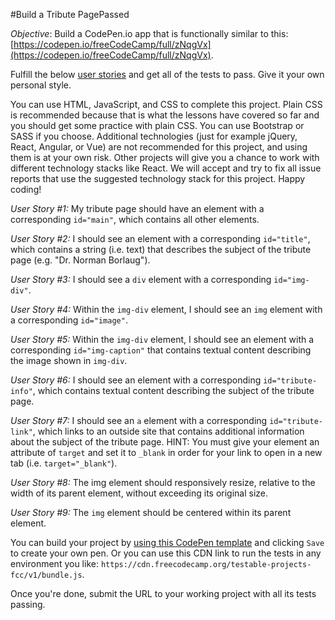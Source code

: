 #Build a Tribute PagePassed

*Objective*: Build a CodePen.io app that is functionally similar to this: [https://codepen.io/freeCodeCamp/full/zNqgVx](https://codepen.io/freeCodeCamp/full/zNqgVx).

Fulfill the below [user stories](https://en.wikipedia.org/wiki/User_story) and get all of the tests to pass. Give it your own personal style.

You can use HTML, JavaScript, and CSS to complete this project. Plain CSS is recommended because that is what the lessons have covered so far and you should get some practice with plain CSS. You can use Bootstrap or SASS if you choose. Additional technologies (just for example jQuery, React, Angular, or Vue) are not recommended for this project, and using them is at your own risk. Other projects will give you a chance to work with different technology stacks like React. We will accept and try to fix all issue reports that use the suggested technology stack for this project. Happy coding!

*User Story #1:* My tribute page should have an element with a corresponding `id="main"`, which contains all other elements.

*User Story #2:* I should see an element with a corresponding `id="title"`, which contains a string (i.e. text) that describes the subject of the tribute page (e.g. "Dr. Norman Borlaug").

*User Story #3:* I should see a `div` element with a corresponding `id="img-div"`.

*User Story #4:* Within the `img-div` element, I should see an `img` element with a corresponding `id="image"`.

*User Story #5:* Within the `img-div` element, I should see an element with a corresponding `id="img-caption"` that contains textual content describing the image shown in `img-div`.

*User Story #6:* I should see an element with a corresponding `id="tribute-info"`, which contains textual content describing the subject of the tribute page.

*User Story #7:* I should see an `a` element with a corresponding `id="tribute-link"`, which links to an outside site that contains additional information about the subject of the tribute page. HINT: You must give your element an attribute of `target` and set it to `_blank` in order for your link to open in a new tab (i.e. `target="_blank"`).

*User Story #8:* The img element should responsively resize, relative to the width of its parent element, without exceeding its original size.

*User Story #9:* The `img` element should be centered within its parent element.

You can build your project by [using this CodePen template](https://codepen.io/pen?template=MJjpwO) and clicking `Save` to create your own pen. Or you can use this CDN link to run the tests in any environment you like: `https://cdn.freecodecamp.org/testable-projects-fcc/v1/bundle.js`.

Once you're done, submit the URL to your working project with all its tests passing.